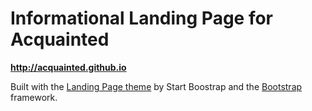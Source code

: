 # Informational Landing Page for Acquainted

**http://acquainted.github.io**

Built with the [Landing Page theme](http://startbootstrap.com/template-overviews/landing-page/) by Start Boostrap and the [Bootstrap](http://www.getbootstrap.com) framework. 
